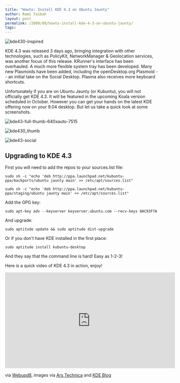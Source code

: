 ```yaml
---
title: "Howto: Install KDE 4.3 on Ubuntu Jaunty"
author: Rami Taibah 
layout: post
permalink: /2009/08/howto-install-kde-4-3-on-ubuntu-jaunty/
tags: 
---
```


![kde430-inspired]({filename}/images/kde430-inspired.png)

KDE 4.3 was released 3 days ago, bringing integration with other technologies, such as PolicyKit, NetworkManager & Geolocation services, was another focus of this release. KRunner's interface has been overhauled. A much more flexible system tray has been developed. Many new Plasmoids have been added, including the openDesktop.org Plasmoid -- an initial take on the Social Desktop. Plasma also receives more keyboard shortcuts.

Unfortunately if you are on Ubuntu Jaunty (or Kubuntu), you will not officially get KDE 4.3\. It will be featured in the upcoming Koala version scheduled in October. However you can get your hands on the latest KDE offering now on your 9.04 desktop. But let us take a quick look at some screenshots.

![kde43-full-thumb-640xauto-7515]({filename}/images/kde43-full-thumb-640xauto-7515.png)

![kde430_thumb]({filename}/images/kde430_thumb.png)

![kde43-social]({filename}/images/kde43-social.png)

## Upgrading to KDE 4.3

First you will need to add the repos to your sources.list file: 

	sudo sh -c "echo 'deb http://ppa.launchpad.net/kubuntu-ppa/backports/ubuntu jaunty main' >> /etc/apt/sources.list" 

	sudo sh -c "echo 'deb http://ppa.launchpad.net/kubuntu-ppa/staging/ubuntu jaunty main' >> /etc/apt/sources.list"

Add the GPG key: 

	sudo apt-key adv --keyserver keyserver.ubuntu.com --recv-keys 8AC93F7A
	
And upgrade: 

	sudo aptitude update && sudo aptitude dist-upgrade

Or if you don't have KDE installed in the first place:

	sudo aptitude install kubuntu-desktop

And they say that the command line is hard! Easy as 1-2-3!

Here is a quick video of KDE 4.3 in action, enjoy!

<iframe width="560" height="315" src="https://www.youtube.com/embed/kmMdm9liMn4" frameborder="0" allowfullscreen></iframe>

via [Webupd8](http://webupd8.blogspot.com/2009/08/install-kde-43-in-ubuntu-jaunty-904.html), images via [Ars Technica](http://arstechnica.com/open-source/reviews/2009/08/hands-on-kde-43-delivers-a-social-desktop.ars) and [KDE Blog](http://dot.kde.org/2009/08/04/kde-430-released-caizen)

